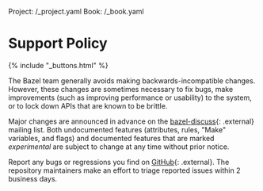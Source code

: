 Project: /_project.yaml
Book: /_book.yaml

# Support Policy

{% include "_buttons.html" %}

The Bazel team generally avoids making backwards-incompatible changes. However,
these changes are sometimes necessary to fix bugs, make improvements (such as
improving performance or usability) to the system, or to lock down APIs that
are known to be brittle.

Major changes are announced in advance on the
[bazel-discuss](https://groups.google.com/forum/#!forum/bazel-discuss){: .external} mailing
list. Both undocumented features (attributes, rules, "Make" variables, and
flags) and documented features that are marked *experimental* are subject to
change at any time without prior notice.

Report any bugs or regressions you find on
[GitHub](https://github.com/bazelbuild/bazel/issues){: .external}. The repository maintainers
make an effort to triage reported issues within 2 business days.
